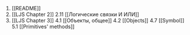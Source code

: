 1. [[README]]
2. [[LJS Chapter 2]]
    2.11 [[Логические связки И ИЛИ]]
3. [[LJS Chapter 3]]
4.1 [[Объекты, общее]]
4.2 [[Objects]]
4.7 [[Symbol]]
5.1 [[Primitives' methods]]